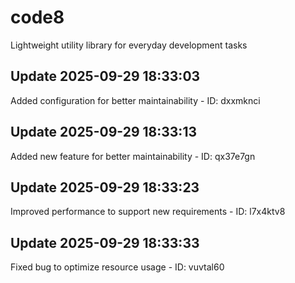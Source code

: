 # code8
Lightweight utility library for everyday development tasks

## Update 2025-09-29 18:33:03
Added configuration for better maintainability - ID: dxxmknci


## Update 2025-09-29 18:33:13
Added new feature for better maintainability - ID: qx37e7gn


## Update 2025-09-29 18:33:23
Improved performance to support new requirements - ID: l7x4ktv8


## Update 2025-09-29 18:33:33
Fixed bug to optimize resource usage - ID: vuvtal60

